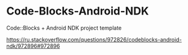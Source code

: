 # Code-Blocks-Android-NDK
Code::Blocks + Android NDK project template

https://ru.stackoverflow.com/questions/972826/codeblocks-android-ndk/972896#972896
